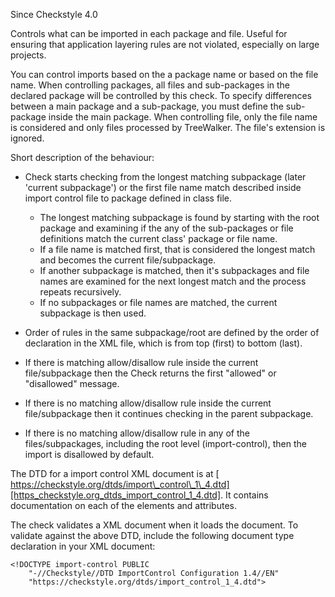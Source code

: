 Since Checkstyle 4.0

Controls what can be imported in each package and file. Useful for ensuring that application layering rules are not violated, especially on large projects.

You can control imports based on the a package name or based on the file name. When controlling packages, all files and sub-packages in the declared package will be controlled by this check. To specify differences between a main package and a sub-package, you must define the sub-package inside the main package. When controlling file, only the file name is considered and only files processed by TreeWalker. The file's extension is ignored.

Short description of the behaviour:

 *  Check starts checking from the longest matching subpackage (later 'current subpackage') or the first file name match described inside import control file to package defined in class file.
    
     *  The longest matching subpackage is found by starting with the root package and examining if the any of the sub-packages or file definitions match the current class' package or file name.
     *  If a file name is matched first, that is considered the longest match and becomes the current file/subpackage.
     *  If another subpackage is matched, then it's subpackages and file names are examined for the next longest match and the process repeats recursively.
     *  If no subpackages or file names are matched, the current subpackage is then used.
 *  Order of rules in the same subpackage/root are defined by the order of declaration in the XML file, which is from top (first) to bottom (last).
 *  If there is matching allow/disallow rule inside the current file/subpackage then the Check returns the first "allowed" or "disallowed" message.
 *  If there is no matching allow/disallow rule inside the current file/subpackage then it continues checking in the parent subpackage.
 *  If there is no matching allow/disallow rule in any of the files/subpackages, including the root level (import-control), then the import is disallowed by default.

The DTD for a import control XML document is at [ https://checkstyle.org/dtds/import\_control\_1\_4.dtd][https_checkstyle.org_dtds_import_control_1_4.dtd]. It contains documentation on each of the elements and attributes.

The check validates a XML document when it loads the document. To validate against the above DTD, include the following document type declaration in your XML document:

    <!DOCTYPE import-control PUBLIC
        "-//Checkstyle//DTD ImportControl Configuration 1.4//EN"
        "https://checkstyle.org/dtds/import_control_1_4.dtd">


[https_checkstyle.org_dtds_import_control_1_4.dtd]: https://checkstyle.org/dtds/import_control_1_4.dtd